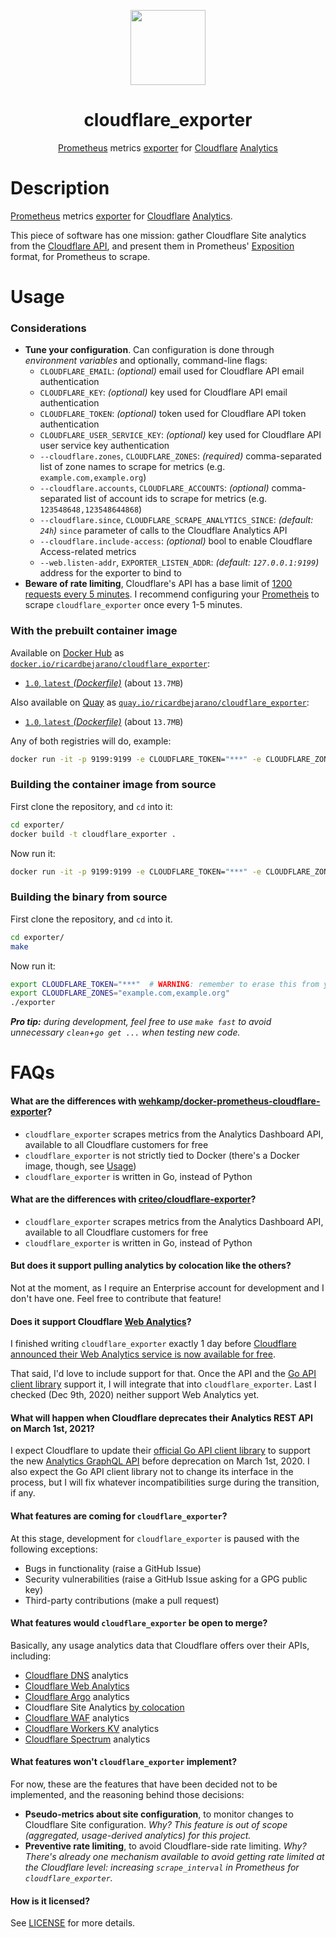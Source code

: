 <p align="center"><img src="https://emojipedia-us.s3.dualstack.us-west-1.amazonaws.com/thumbs/320/apple/271/sun-behind-large-cloud_1f325-fe0f.png" width="120px"></p>
<h1 align="center">cloudflare_exporter</h1>
<p align="center"><a href="https://prometheus.io/">Prometheus</a> metrics <a href="https://prometheus.io/docs/instrumenting/exporters/">exporter</a> for <a href="https://www.cloudflare.com/">Cloudflare</a> <a href="https://www.cloudflare.com/analytics/">Analytics</a></p>


# Description

[Prometheus](https://prometheus.io/) metrics [exporter](https://prometheus.io/docs/instrumenting/exporters/) for [Cloudflare](https://www.cloudflare.com/) [Analytics](https://www.cloudflare.com/analytics/).

This piece of software has one mission: gather Cloudflare Site analytics from the [Cloudflare API](https://api.cloudflare.com/), and present them in Prometheus' [Exposition](https://prometheus.io/docs/instrumenting/exposition_formats/) format, for Prometheus to scrape.


# Usage

### Considerations

* **Tune your configuration**. Can configuration is done through *environment variables* and optionally, command-line flags:
  * `CLOUDFLARE_EMAIL`: *(optional)* email used for Cloudflare API email authentication
  * `CLOUDFLARE_KEY`: *(optional)* key used for Cloudflare API email authentication
  * `CLOUDFLARE_TOKEN`: *(optional)* token used for Cloudflare API token authentication
  * `CLOUDFLARE_USER_SERVICE_KEY`: *(optional)* key used for Cloudflare API user service key authentication
  * `--cloudflare.zones`, `CLOUDFLARE_ZONES`: *(required)* comma-separated list of zone names to scrape for metrics (e.g. `example.com,example.org`)
  * `--cloudflare.accounts`, `CLOUDFLARE_ACCOUNTS`: *(optional)* comma-separated list of account ids to scrape for metrics (e.g. `123548648,123548644868`)
  * `--cloudflare.since`, `CLOUDFLARE_SCRAPE_ANALYTICS_SINCE`: *(default: `24h`)* `since` parameter of calls to the Cloudflare Analytics API
  * `--cloudflare.include-access`: *(optional)* bool to enable Cloudflare Access-related metrics
  * `--web.listen-addr`, `EXPORTER_LISTEN_ADDR`: *(default: `127.0.0.1:9199`)* address for the exporter to bind to
* **Beware of rate limiting**, Cloudflare's API has a base limit of [1200 requests every 5 minutes](https://support.cloudflare.com/hc/en-us/articles/200171456-How-many-API-calls-can-I-make-). I recommend configuring your [Prometheis](https://prometheus.io/docs/introduction/faq/#what-is-the-plural-of-prometheus) to scrape `cloudflare_exporter` once every 1-5 minutes.

### With the prebuilt container image

Available on [Docker Hub](https://hub.docker.com) as [`docker.io/ricardbejarano/cloudflare_exporter`](https://hub.docker.com/r/ricardbejarano/cloudflare_exporter):

- [`1.0`, `latest` *(Dockerfile)*](exporter/Dockerfile) (about `13.7MB`)

Also available on [Quay](https://quay.io) as [`quay.io/ricardbejarano/cloudflare_exporter`](https://quay.io/repository/ricardbejarano/cloudflare_exporter):

- [`1.0`, `latest` *(Dockerfile)*](exporter/Dockerfile) (about `13.7MB`)

Any of both registries will do, example:

```bash
docker run -it -p 9199:9199 -e CLOUDFLARE_TOKEN="***" -e CLOUDFLARE_ZONES="example.com,example.org" quay.io/ricardbejarano/cloudflare_exporter
```

### Building the container image from source

First clone the repository, and `cd` into it:

```bash
cd exporter/
docker build -t cloudflare_exporter .
```

Now run it:

```bash
docker run -it -p 9199:9199 -e CLOUDFLARE_TOKEN="***" -e CLOUDFLARE_ZONES="example.com,example.org" cloudflare_exporter
```

### Building the binary from source

First clone the repository, and `cd` into it.

```bash
cd exporter/
make
```

Now run it:

```bash
export CLOUDFLARE_TOKEN="***"  # WARNING: remember to erase this from your Bash history
export CLOUDFLARE_ZONES="example.com,example.org"
./exporter
```

***Pro tip:** during development, feel free to use `make fast` to avoid unnecessary `clean`+`go get ...` when testing new code.*


# FAQs

#### What are the differences with [wehkamp/docker-prometheus-cloudflare-exporter](https://github.com/wehkamp/docker-prometheus-cloudflare-exporter)?

* `cloudflare_exporter` scrapes metrics from the Analytics Dashboard API, available to all Cloudflare customers for free
* `cloudflare_exporter` is not strictly tied to Docker (there's a Docker image, though, see [Usage](#usage))
* `cloudflare_exporter` is written in Go, instead of Python

#### What are the differences with [criteo/cloudflare-exporter](https://github.com/criteo/cloudflare-exporter)?

* `cloudflare_exporter` scrapes metrics from the Analytics Dashboard API, available to all Cloudflare customers for free
* `cloudflare_exporter` is written in Go, instead of Python

#### But does it support pulling analytics by colocation like the others?

Not at the moment, as I require an Enterprise account for development and I don't have one. Feel free to contribute that feature!

#### Does it support Cloudflare [Web Analytics](https://blog.cloudflare.com/privacy-first-web-analytics/)?

I finished writing `cloudflare_exporter` exactly 1 day before [Cloudflare announced their Web Analytics service is now available for free](https://blog.cloudflare.com/privacy-first-web-analytics/).

That said, I'd love to include support for that. Once the API and the [Go API client library](https://godoc.org/github.com/prometheus/client_golang/prometheus) support it, I will integrate that into `cloudflare_exporter`. Last I checked (Dec 9th, 2020) neither support Web Analytics yet.

#### What will happen when Cloudflare deprecates their Analytics REST API on March 1st, 2021?

I expect Cloudflare to update their [official Go API client library](https://godoc.org/github.com/prometheus/client_golang/prometheus) to support the new [Analytics GraphQL API](https://developers.cloudflare.com/analytics/graphql-api) before deprecation on March 1st, 2020.
I also expect the Go API client library not to change its interface in the process, but I will fix whatever incompatibilities surge during the transition, if any.

#### What features are coming for `cloudflare_exporter`?

At this stage, development for `cloudflare_exporter` is paused with the following exceptions:
* Bugs in functionality (raise a GitHub Issue)
* Security vulnerabilities (raise a GitHub Issue asking for a GPG public key)
* Third-party contributions (make a pull request)

#### What features would `cloudflare_exporter` be open to merge?

Basically, any usage analytics data that Cloudflare offers over their APIs, including:
* [Cloudflare DNS](https://www.cloudflare.com/dns/) analytics
* [Cloudflare Web Analytics](https://www.cloudflare.com/web-analytics/)
* [Cloudflare Argo](https://www.cloudflare.com/products/argo-smart-routing/) analytics
* Cloudflare Site Analytics [by colocation](https://api.cloudflare.com/#zone-analytics-analytics-by-co-locations)
* [Cloudflare WAF](https://www.cloudflare.com/waf/) analytics
* [Cloudflare Workers KV](https://www.cloudflare.com/products/workers-kv/) analytics
* [Cloudflare Spectrum](https://www.cloudflare.com/products/cloudflare-spectrum/) analytics

#### What features won't `cloudflare_exporter` implement?

For now, these are the features that have been decided not to be implemented, and the reasoning behind those decisions:
* **Pseudo-metrics about site configuration**, to monitor changes to Cloudflare Site configuration. *Why? This feature is out of scope (aggregated, usage-derived analytics) for this project.*
* **Preventive rate limiting**, to avoid Cloudflare-side rate limiting. *Why? There's already one mechanism available to avoid getting rate limited at the Cloudflare level: increasing `scrape_interval` in Prometheus for `cloudflare_exporter`.*

#### How is it licensed?

See [LICENSE](LICENSE) for more details.
